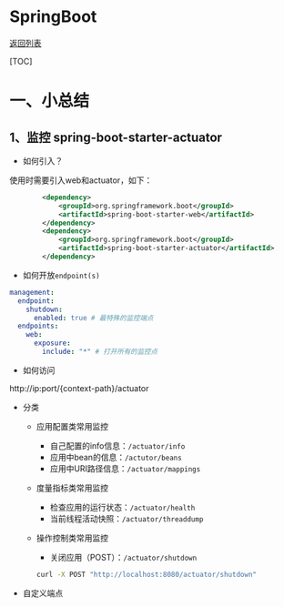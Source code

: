 # SpringBoot

[返回列表](https://github.com/EmonCodingBackEnd/backend-tutorial)

[TOC]

# 一、小总结

## 1、监控 spring-boot-starter-actuator

- 如何引入？

使用时需要引入web和actuator，如下：

```xml
        <dependency>
            <groupId>org.springframework.boot</groupId>
            <artifactId>spring-boot-starter-web</artifactId>
        </dependency>
        <dependency>
            <groupId>org.springframework.boot</groupId>
            <artifactId>spring-boot-starter-actuator</artifactId>
        </dependency>
```

- 如何开放`endpoint(s)`

```yml
management:
  endpoint:
    shutdown:
      enabled: true # 最特殊的监控端点
  endpoints:
    web:
      exposure:
        include: "*" # 打开所有的监控点
```



- 如何访问

http://ip:port/{context-path}/actuator

- 分类

    - 应用配置类常用监控
        - 自己配置的info信息：`/actuator/info`
        - 应用中bean的信息：`/actutor/beans`
        - 应用中URI路径信息：`/actuator/mappings`

    - 度量指标类常用监控

        - 检查应用的运行状态：`/actuator/health`
        - 当前线程活动快照：`/actuator/threaddump`

    - 操作控制类常用监控

        - 关闭应用（POST）：`/actuator/shutdown`

        ```bash
        curl -X POST "http://localhost:8080/actuator/shutdown"
        ```

- 自定义端点

